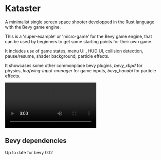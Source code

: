 # Kataster
A minimalist single screen space shooter developped in the Rust language with the Bevy game engine.

This is a 'super-example' or 'micro-game' for the Bevy game engine, that can be used by beginners to get some starting points for their own game.

It includes use of game states, menu UI , HUD UI, collision detection, pause/resume, shader background, particle effects.

It showcases some other commonplace bevy plugins, _bevy_xbpd_ for physics, _leafwing-input-manager_ for game inputs, _bevy_hanabi_ for particle effects. 


![](media/Kataster_demo.webm)

## Bevy dependencies

Up to date for bevy 0.12